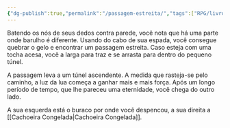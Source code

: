 ```yaml
---
{"dg-publish":true,"permalink":"/passagem-estreita/","tags":["RPG/livro-jogo/Draegeni/story-points"],"created":"2024-12-23T15:46:23.584-05:00","updated":"2024-12-23T16:54:34.680-05:00"}
---
```



Batendo os nós de seus dedos contra parede, você nota que há uma parte onde barulho é diferente. Usando do cabo de sua espada, você consegue quebrar o gelo e encontrar um passagem estreita. Caso esteja com uma tocha acesa, você a larga para traz e se arrasta para dentro do pequeno túnel.

A passagem leva a um túnel ascendente. A medida que rasteja-se pelo caminho, a luz da lua começa a ganhar mais e mais força. Após um longo período de tempo, que lhe pareceu uma eternidade, você chega do outro lado.

A sua esquerda está o buraco por onde você despencou, a sua direita a [[Cachoeira Congelada\|Cachoeira Congelada]].
